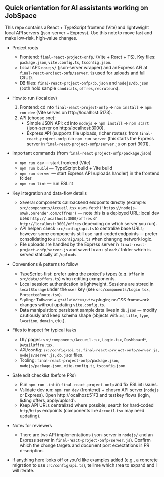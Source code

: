 ## Quick orientation for AI assistants working on JobSpace

This repo contains a React + TypeScript frontend (Vite) and lightweight local API servers (json-server + Express). Use this note to move fast and make low-risk, high-value changes.

- Project roots
  - Frontend: `final-react-project-onfp/` (Vite + React + TS). Key files: `package.json`, `vite.config.ts`, `tsconfig.json`.
  - Local API: `nodejs/` (json-server wrapper) and an Express API at `final-react-project-onfp/server.js` used for uploads and full CRUD.
  - DB files: `final-react-project-onfp/db.json` and `nodejs/db.json` (both hold sample `candidats`, `offres`, `recruteurs`).

- How to run (local dev)
  1. Frontend: cd into `final-react-project-onfp` → `npm install` → `npm run dev` (Vite serves on http://localhost:5173).
  2. API (choose one):
     - Simple JSON API: cd into `nodejs` → `npm install` → `npm start` (json-server on http://localhost:3000).
     - Express API (supports file uploads, richer routes): from `final-react-project-onfp` run `npm run server` (this starts the Express server in `final-react-project-onfp/server.js` on port 3001).

- Important commands (from `final-react-project-onfp/package.json`)
  - `npm run dev` — start frontend (Vite)
  - `npm run build` — TypeScript build + Vite build
  - `npm run server` — start Express API (uploads handler) in the frontend folder
  - `npm run lint` — run ESLint

- Key integration and data-flow details
  - Several components call backend endpoints directly (example: `src/components/Accueil.tsx` uses `fetch('https://nodejs-o9wk.onrender.com/offres')` — note this is a deployed URL; local dev uses `http://localhost:3000/offres` or `http://localhost:3001/offres` depending on which server you run).
  - API helper: check `src/config/api.ts` to centralize base URLs; however some components still use hard-coded endpoints — prefer consolidating to `src/config/api.ts` when changing network logic.
  - File uploads are handled by the Express server in `final-react-project-onfp/server.js` and saved to an `uploads/` folder which is served statically at `/uploads`.

- Conventions & patterns to follow
  - TypeScript-first: prefer using the project's types (e.g. `Offer` in `src/data/offers.ts`) when editing components.
  - Local session: authentication is lightweight. Sessions are stored in `localStorage` under the `user` key (see `src/components/Login.tsx`, `ProtectedRoute.tsx`).
  - Styling: Tailwind + `@tailwindcss/vite` plugin; no CSS framework changes without updating `vite.config.ts`.
  - Data manipulation: persistent sample data lives in `db.json` — modify cautiously and keep schema shape (objects with `id`, `title`, `type`, `location`, `domain`, etc.).

- Files to inspect for typical tasks
  - UI / pages: `src/components/Accueil.tsx`, `Login.tsx`, `Dashboard*`, `DetailOffre.tsx`.
  - API/config: `src/config/api.ts`, `final-react-project-onfp/server.js`, `nodejs/server.js`, `db.json` files.
  - Tooling: `final-react-project-onfp/package.json`, `nodejs/package.json`, `vite.config.ts`, `tsconfig.json`.

- Safe edit checklist (before PRs)
  - Run `npm run lint` in `final-react-project-onfp` and fix ESLint issues.
  - Validate dev run: `npm run dev` (frontend) + chosen API server (`nodejs` or Express). Open http://localhost:5173 and test key flows (login, listing offers, apply/upload).
  - Keep API URLs centralized where possible; search for hard-coded `http`/`https` endpoints (components like `Accueil.tsx` may need updating).

- Notes for reviewers
  - There are two API implementations (json-server in `nodejs/` and an Express server in `final-react-project-onfp/server.js`). Confirm which the change targets and document port expectations in PR description.

- If anything here looks off or you'd like examples added (e.g., a concrete migration to use `src/config/api.ts`), tell me which area to expand and I will iterate.
